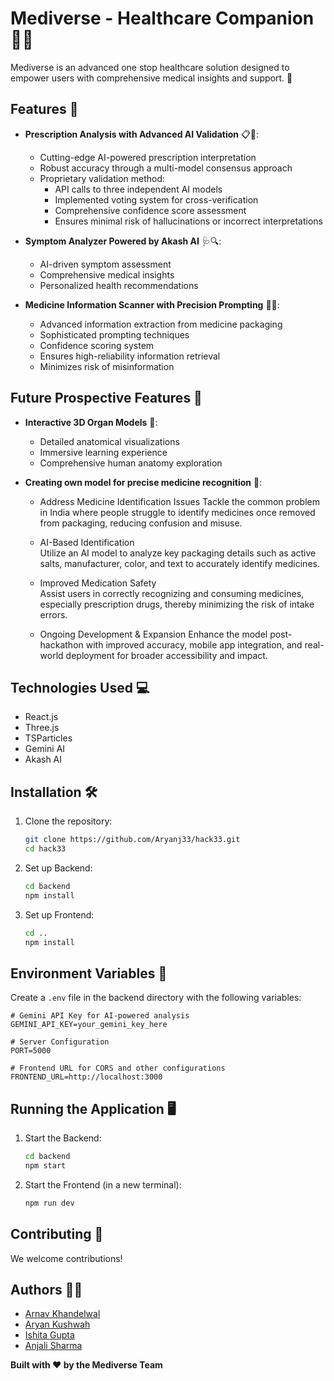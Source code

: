 # Mediverse - Healthcare Companion 🏥💡

Mediverse is an advanced one stop healthcare solution designed to empower users with comprehensive medical insights and support. 🌟

## Features 🚀
- **Prescription Analysis with Advanced AI Validation** 📋🤖: 
  - Cutting-edge AI-powered prescription interpretation
  - Robust accuracy through a multi-model consensus approach
  - Proprietary validation method:
    - API calls to three independent AI models
    - Implemented voting system for cross-verification
    - Comprehensive confidence score assessment
    - Ensures minimal risk of hallucinations or incorrect interpretations

- **Symptom Analyzer Powered by Akash AI** 🩺🔍: 
  - AI-driven symptom assessment
  - Comprehensive medical insights
  - Personalized health recommendations

- **Medicine Information Scanner with Precision Prompting** 💊🔬:
  - Advanced information extraction from medicine packaging
  - Sophisticated prompting techniques
  - Confidence scoring system
  - Ensures high-reliability information retrieval
  - Minimizes risk of misinformation

## Future Prospective Features 🔮
- **Interactive 3D Organ Models** 🧬:
  - Detailed anatomical visualizations
  - Immersive learning experience
  - Comprehensive human anatomy exploration

- **Creating own model for precise medicine recognition** 🔬:
  - Address Medicine Identification Issues
     Tackle the common problem in India where people struggle to identify medicines once removed from packaging, reducing confusion and misuse.
  
  - AI-Based Identification  
     Utilize an AI model to analyze key packaging details such as active salts, manufacturer, color, and text to accurately identify medicines.
  
  - Improved Medication Safety  
    Assist users in correctly recognizing and consuming medicines, especially prescription drugs, thereby minimizing the risk of intake errors.
  
  - Ongoing Development & Expansion
     Enhance the model post-hackathon with improved accuracy, mobile app integration, and real-world deployment for broader accessibility and impact.

## Technologies Used 💻
- React.js
- Three.js
- TSParticles
- Gemini AI
- Akash AI

## Installation 🛠️

1. Clone the repository:
   ```bash
   git clone https://github.com/Aryanj33/hack33.git
   cd hack33
   ```

2. Set up Backend:
   ```bash
   cd backend
   npm install
   ```

3. Set up Frontend:
   ```bash
   cd ..
   npm install
   ```

## Environment Variables 🔐
Create a `.env` file in the backend directory with the following variables:

```
# Gemini API Key for AI-powered analysis
GEMINI_API_KEY=your_gemini_key_here

# Server Configuration
PORT=5000

# Frontend URL for CORS and other configurations
FRONTEND_URL=http://localhost:3000
```

## Running the Application 🖥️

1. Start the Backend:
   ```bash
   cd backend
   npm start
   ```

2. Start the Frontend (in a new terminal):
   ```bash
   npm run dev
   ```

## Contributing 🤝
We welcome contributions! 


## Authors 👨‍💻
- [Arnav Khandelwal](https://github.com/arnav-khandelwal)
- [Aryan Kushwah](https://github.com/aryanj33)
- [Ishita Gupta](https://github.com/ishika-ui)
- [Anjali Sharma](https://github.com/anj-cpu)

**Built with ❤️ by the Mediverse Team**
